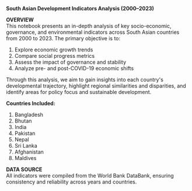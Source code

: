**South Asian Development Indicators Analysis (2000–2023)**   
   
**OVERVIEW**   
This notebook presents an in-depth analysis of key socio-economic, governance, and environmental indicators across South Asian countries from 2000 to 2023. The primary objective is to:  

1. Explore economic growth trends
2. Compare social progress metrics
3. Assess the impact of governance and stability   
4. Analyze pre- and post-COVID-19 economic shifts     
     
Through this analysis, we aim to gain insights into each country's developmental trajectory, highlight regional similarities and disparities, and identify areas for policy focus and sustainable development.   
   
**Countries Included:**   
1. Bangladesh
2. Bhutan
3. India
4. Pakistan
5. Nepal
6. Sri Lanka
7. Afghanistan
8. Maldives   
   
**DATA SOURCE**    
All indicators were compiled from the World Bank DataBank, ensuring consistency and reliability across years and countries.

